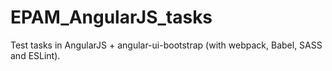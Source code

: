 # EPAM_AngularJS_tasks

Test tasks in AngularJS + angular-ui-bootstrap (with webpack, Babel, SASS and ESLint).

